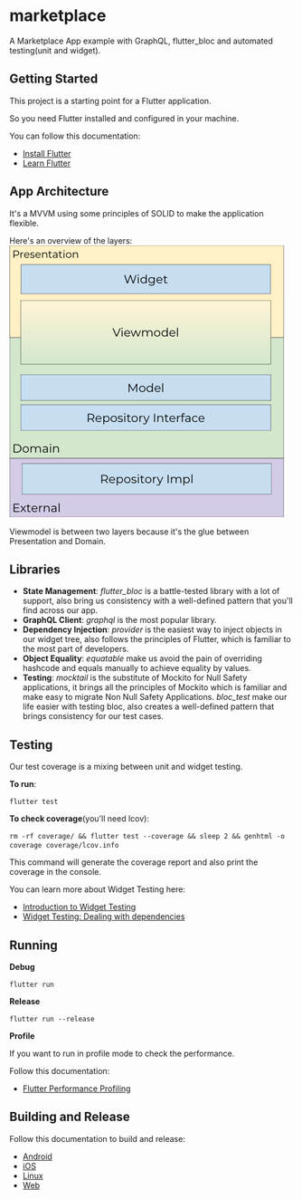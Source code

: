 # marketplace

A Marketplace App example with GraphQL, flutter_bloc and automated testing(unit and widget).

## Getting Started

This project is a starting point for a Flutter application.

So you need Flutter installed and configured in your machine.

You can follow this documentation:
- [Install Flutter](https://flutter.dev/docs/get-started/install)
- [Learn Flutter](https://flutter.dev/docs)

## App Architecture

It's a MVVM using some principles of SOLID to make the application flexible.

Here's an overview of the layers:
![Architecture Layers Overview](architecture_overview.png)

Viewmodel is between two layers because it's the glue between Presentation and Domain.

## Libraries
- **State Management**: *flutter_bloc* is a battle-tested library with a lot of support, also bring us consistency with a well-defined pattern that you'll find across our app.
- **GraphQL Client**: *graphql* is the most popular library.
- **Dependency Injection**: *provider* is the easiest way to inject objects in our widget tree, also follows the principles of Flutter, which is familiar to the most part of developers.
- **Object Equality**: *equatable* make us avoid the pain of overriding hashcode and equals manually to achieve equality by values. 
- **Testing**: *mocktail* is the substitute of Mockito for Null Safety applications, it brings all the principles of Mockito which is familiar and make easy to migrate Non Null Safety Applications. 
*bloc_test* make our life easier with testing bloc, also creates a well-defined pattern that brings consistency for our test cases.

## Testing

Our test coverage is a mixing between unit and widget testing.

**To run**:
```
flutter test
```
**To check coverage**(you'll need lcov):
```
rm -rf coverage/ && flutter test --coverage && sleep 2 && genhtml -o coverage coverage/lcov.info
```
This command will generate the coverage report and also print the coverage in the console.

You can learn more about Widget Testing here:
- [Introduction to Widget Testing](https://flutter.dev/docs/cookbook/testing/widget/introduction)
- [Widget Testing: Dealing with dependencies](https://medium.com/flutterando/widget-testing-dealing-with-dependencies-c429fc90a9b5)

## Running

**Debug**
```
flutter run
```

**Release**
```
flutter run --release
```

**Profile**

If you want to run in profile mode to check the performance.

Follow this documentation:
- [Flutter Performance Profiling](https://flutter.dev/docs/perf/rendering/ui-performance) 

## Building and Release

Follow this documentation to build and release:
- [Android](https://flutter.dev/docs/deployment/android)
- [iOS](https://flutter.dev/docs/deployment/ios)
- [Linux](https://flutter.dev/docs/deployment/linux)
- [Web](https://flutter.dev/docs/deployment/linux)





